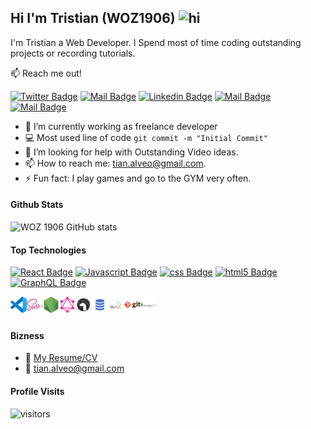 ## Hi I'm Tristian (WOZ1906) <img src="https://user-images.githubusercontent.com/1303154/88677602-1635ba80-d120-11ea-84d8-d263ba5fc3c0.gif" width="28px" alt="hi">

I'm Tristian a Web Developer. I Spend most of time coding outstanding projects or recording tutorials.

:mailbox: Reach me out!

[![Twitter Badge](https://img.shields.io/badge/-@tristianpitogo-1ca0f1?style=flat&labelColor=1ca0f1&logo=twitter&logoColor=white&link=https://twitter.com/Ipenywis)](https://twitter.com/TristianPitogo) [![Mail Badge](https://img.shields.io/badge/TristianPitogo-e74c3c?style=flat&labelColor=e74c3c&logo=youtube&logoColor=white)](https://youtube.com/tristianpitogo) [![Linkedin Badge](https://img.shields.io/badge/-TristianPitogo-0e76a8?style=flat&labelColor=0e76a8&logo=linkedin&logoColor=white)](https://www.linkedin.com/in/tristianpitogo/) [![Mail Badge](https://img.shields.io/badge/-@tristianpitogo-e84393?style=flat&labelColor=e84393&logo=instagram&logoColor=white)](https://instagram.com/tristianpitogo) [![Mail Badge](https://img.shields.io/badge/-tristianpitogo-c0392b?style=flat&labelColor=c0392b&logo=gmail&logoColor=white)](mailto:tian.alveo@gmail.com)

<!-- TODO: Add last video link -->

- 🔭 I’m currently working as freelance developer
- :computer: Most used line of code `git commit -m "Initial Commit"`
- 🤔 I’m looking for help with Outstanding Video ideas.
- 📫 How to reach me: tian.alveo@gmail.com.
- ⚡ Fun fact: I play games and go to the GYM very often.

#### Github Stats
![WOZ 1906 GitHub stats](https://github-readme-stats.vercel.app/api?username=WOZ1906&theme=vue-dark&hide=contribs,prs)



#### Top Technologies

<!-- TODO: Make technologies links takes you to repositories -->

[![React Badge](https://img.shields.io/badge/-React-61DBFB?style=for-the-badge&labelColor=black&logo=react&logoColor=61DBFB)](#) [![Javascript Badge](https://img.shields.io/badge/-Javascript-F0DB4F?style=for-the-badge&labelColor=black&logo=javascript&logoColor=F0DB4F)](#) [![css Badge](https://img.shields.io/badge/CSS-254BDD?style=for-the-badge&labelColor=black&logo=css3&logoColor=254BDD)](#) [![html5 Badge](https://img.shields.io/badge/-HTML-DD4B25?style=for-the-badge&labelColor=black&logo=html5&logoColor=DD4B25)](#) [![GraphQL Badge](https://img.shields.io/badge/-GraphQl-e535ab?style=for-the-badge&labelColor=black&logo=node.js&logoColor=e535ab)](#)









<img align="left" alt="Visual Studio Code" width="26px" src="https://raw.githubusercontent.com/github/explore/80688e429a7d4ef2fca1e82350fe8e3517d3494d/topics/visual-studio-code/visual-studio-code.png" />

<img align="left" alt="Sass" width="26px" src="https://raw.githubusercontent.com/github/explore/80688e429a7d4ef2fca1e82350fe8e3517d3494d/topics/sass/sass.png" />

<img align="left" alt="Node.js" width="26px" src="https://raw.githubusercontent.com/github/explore/80688e429a7d4ef2fca1e82350fe8e3517d3494d/topics/nodejs/nodejs.png" />

<img align="left" alt="GraphQL" width="26px" src="https://raw.githubusercontent.com/github/explore/80688e429a7d4ef2fca1e82350fe8e3517d3494d/topics/graphql/graphql.png" />

<img align="left" alt="Deno" width="26px" src="https://raw.githubusercontent.com/github/explore/361e2821e2dea67711cde99c9c40ed357061cf27/topics/deno/deno.png" />

<img align="left" alt="SQL" width="26px" src="https://raw.githubusercontent.com/github/explore/80688e429a7d4ef2fca1e82350fe8e3517d3494d/topics/sql/sql.png" />

<img align="left" alt="MySQL" width="26px" src="https://raw.githubusercontent.com/github/explore/80688e429a7d4ef2fca1e82350fe8e3517d3494d/topics/mysql/mysql.png" />

<img align="left" alt="Git" width="26px" src="https://raw.githubusercontent.com/github/explore/80688e429a7d4ef2fca1e82350fe8e3517d3494d/topics/git/git.png" />

<img align="left" alt="MongoDB" width="26px" src="https://raw.githubusercontent.com/github/explore/80688e429a7d4ef2fca1e82350fe8e3517d3494d/topics/mongodb/mongodb.png" />

<br />
<br />

#### Bizness
- :paperclip: [My Resume/CV](https://github.com/ipenywis/ipenywis/blob/master/resumes/X)
- :email: tian.alveo@gmail.com


#### Profile Visits 

![visitors](https://visitor-badge.glitch.me/badge?page_id=ipenywis.ipenywis)

